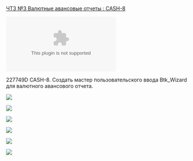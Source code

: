 [ЧТЗ №3 Валютные авансовые отчеты : CASH-8](https://yt.surgutneftegas.ru:4443/issue/CASH-8)

![](Валютные%20авансовые%20отчеты%20Global%20ERP%20v11.xlsx)

227749D CASH-8. Создать мастер пользовательского ввода Btk_Wizard для валютного авансового отчета. 

![](Pasted%20image%2020250709100658.png)

![](Pasted%20image%2020250709100608.png)

![](Pasted%20image%2020250709100731.png)

![](Pasted%20image%2020250722094913.png)

![](Pasted%20image%2020250722094944.png)

![](Pasted%20image%2020250722100425.png)






















